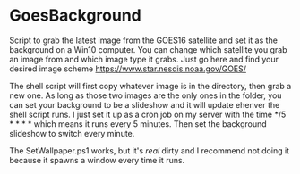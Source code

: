 # GoesBackground
Script to grab the latest image from the GOES16 satellite and set it as the background on a Win10 computer. You can change which satellite you grab an image from and which image type it grabs. Just go here and find your desired image scheme https://www.star.nesdis.noaa.gov/GOES/

The shell script will first copy whatever image is in the directory, then grab a new one. As long as those two images are the only ones in the folder, you can set your background to be a slideshow and it will update ehenver the shell script runs. I just set it up as a cron job on my server with the time */5 * * * * which means it runs every 5 minutes. Then set the background slideshow to switch every minute.

The SetWallpaper.ps1 works, but it's *real* dirty and I recommend not doing it because it spawns a window every time it runs. 

